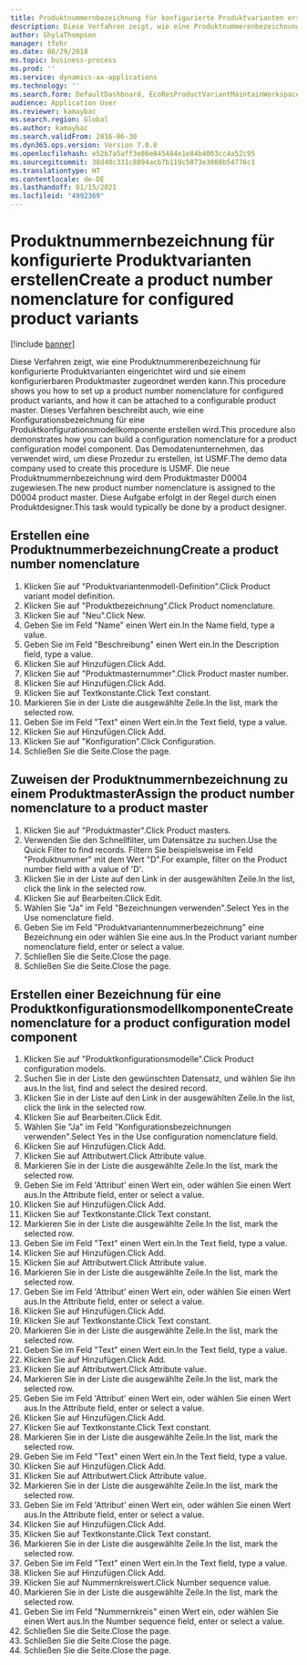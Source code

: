 ```yaml
---
title: Produktnummernbezeichnung für konfigurierte Produktvarianten erstellen
description: Diese Verfahren zeigt, wie eine Produktnummerenbezeichnung für konfigurierte Produktvarianten eingerichtet wird und sie einem konfigurierbaren Produktmaster zugeordnet werden kann.
author: ShylaThompson
manager: tfehr
ms.date: 08/29/2018
ms.topic: business-process
ms.prod: ''
ms.service: dynamics-ax-applications
ms.technology: ''
ms.search.form: DefaultDashboard, EcoResProductVariantMaintainWorkspace, EcoResNomenclature, EcoResProductListPage, EcoResProductDetails, PCProductConfigurationModelListPage, PCProductConfigurationModelDetails
audience: Application User
ms.reviewer: kamaybac
ms.search.region: Global
ms.author: kamaybac
ms.search.validFrom: 2016-06-30
ms.dyn365.ops.version: Version 7.0.0
ms.openlocfilehash: e52b7a5aff3e86e845484e1e84b4003cc4a52c95
ms.sourcegitcommit: 38d40c331c8894acb7b119c5073e3088b54776c1
ms.translationtype: HT
ms.contentlocale: de-DE
ms.lasthandoff: 01/15/2021
ms.locfileid: "4992369"
---
```

# <a name="create-a-product-number-nomenclature-for-configured-product-variants"></a><span data-ttu-id="3699f-103">Produktnummernbezeichnung für konfigurierte Produktvarianten erstellen</span><span class="sxs-lookup"><span data-stu-id="3699f-103">Create a product number nomenclature for configured product variants</span></span>

[!include [banner](../../includes/banner.md)]

<span data-ttu-id="3699f-104">Diese Verfahren zeigt, wie eine Produktnummerenbezeichnung für konfigurierte Produktvarianten eingerichtet wird und sie einem konfigurierbaren Produktmaster zugeordnet werden kann.</span><span class="sxs-lookup"><span data-stu-id="3699f-104">This procedure shows you how to set up a product number nomenclature for configured product variants, and how it can be attached to a configurable product master.</span></span> <span data-ttu-id="3699f-105">Dieses Verfahren beschreibt auch, wie eine Konfigurationsbezeichnung für eine Produktkonfigurationsmodellkomponente erstellen wird.</span><span class="sxs-lookup"><span data-stu-id="3699f-105">This procedure also demonstrates how you can build a configuration nomenclature for a product configuration model component.</span></span> <span data-ttu-id="3699f-106">Das Demodatenunternehmen, das verwendet wird, um diese Prozedur zu erstellen, ist USMF.</span><span class="sxs-lookup"><span data-stu-id="3699f-106">The demo data company used to create this procedure is USMF.</span></span> <span data-ttu-id="3699f-107">Die neue Produktnummernbezeichnung wird dem Produktmaster D0004 zugewiesen.</span><span class="sxs-lookup"><span data-stu-id="3699f-107">The new product number nomenclature is assigned to the D0004 product master.</span></span> <span data-ttu-id="3699f-108">Diese Aufgabe erfolgt in der Regel durch einen Produktdesigner.</span><span class="sxs-lookup"><span data-stu-id="3699f-108">This task would typically be done by a product designer.</span></span>


## <a name="create-a-product-number-nomenclature"></a><span data-ttu-id="3699f-109">Erstellen eine Produktnummerbezeichnung</span><span class="sxs-lookup"><span data-stu-id="3699f-109">Create a product number nomenclature</span></span>
1. <span data-ttu-id="3699f-110">Klicken Sie auf "Produktvariantenmodell-Definition".</span><span class="sxs-lookup"><span data-stu-id="3699f-110">Click Product variant model definition.</span></span>
2. <span data-ttu-id="3699f-111">Klicken Sie auf "Produktbezeichnung".</span><span class="sxs-lookup"><span data-stu-id="3699f-111">Click Product nomenclature.</span></span>
3. <span data-ttu-id="3699f-112">Klicken Sie auf "Neu".</span><span class="sxs-lookup"><span data-stu-id="3699f-112">Click New.</span></span>
4. <span data-ttu-id="3699f-113">Geben Sie im Feld "Name" einen Wert ein.</span><span class="sxs-lookup"><span data-stu-id="3699f-113">In the Name field, type a value.</span></span>
5. <span data-ttu-id="3699f-114">Geben Sie im Feld "Beschreibung" einen Wert ein.</span><span class="sxs-lookup"><span data-stu-id="3699f-114">In the Description field, type a value.</span></span>
6. <span data-ttu-id="3699f-115">Klicken Sie auf Hinzufügen.</span><span class="sxs-lookup"><span data-stu-id="3699f-115">Click Add.</span></span>
7. <span data-ttu-id="3699f-116">Klicken Sie auf "Produktmasternummer".</span><span class="sxs-lookup"><span data-stu-id="3699f-116">Click Product master number.</span></span>
8. <span data-ttu-id="3699f-117">Klicken Sie auf Hinzufügen.</span><span class="sxs-lookup"><span data-stu-id="3699f-117">Click Add.</span></span>
9. <span data-ttu-id="3699f-118">Klicken Sie auf Textkonstante.</span><span class="sxs-lookup"><span data-stu-id="3699f-118">Click Text constant.</span></span>
10. <span data-ttu-id="3699f-119">Markieren Sie in der Liste die ausgewählte Zeile.</span><span class="sxs-lookup"><span data-stu-id="3699f-119">In the list, mark the selected row.</span></span>
11. <span data-ttu-id="3699f-120">Geben Sie im Feld "Text" einen Wert ein.</span><span class="sxs-lookup"><span data-stu-id="3699f-120">In the Text field, type a value.</span></span>
12. <span data-ttu-id="3699f-121">Klicken Sie auf Hinzufügen.</span><span class="sxs-lookup"><span data-stu-id="3699f-121">Click Add.</span></span>
13. <span data-ttu-id="3699f-122">Klicken Sie auf "Konfiguration".</span><span class="sxs-lookup"><span data-stu-id="3699f-122">Click Configuration.</span></span>
14. <span data-ttu-id="3699f-123">Schließen Sie die Seite.</span><span class="sxs-lookup"><span data-stu-id="3699f-123">Close the page.</span></span>

## <a name="assign-the-product-number-nomenclature-to-a-product-master"></a><span data-ttu-id="3699f-124">Zuweisen der Produktnummernbezeichnung zu einem Produktmaster</span><span class="sxs-lookup"><span data-stu-id="3699f-124">Assign the product number nomenclature to a product master</span></span>
1. <span data-ttu-id="3699f-125">Klicken Sie auf "Produktmaster".</span><span class="sxs-lookup"><span data-stu-id="3699f-125">Click Product masters.</span></span>
2. <span data-ttu-id="3699f-126">Verwenden Sie den Schnellfilter, um Datensätze zu suchen.</span><span class="sxs-lookup"><span data-stu-id="3699f-126">Use the Quick Filter to find records.</span></span> <span data-ttu-id="3699f-127">Filtern Sie beispielsweise im Feld "Produktnummer" mit dem Wert "D".</span><span class="sxs-lookup"><span data-stu-id="3699f-127">For example, filter on the Product number field with a value of 'D'.</span></span>
3. <span data-ttu-id="3699f-128">Klicken Sie in der Liste auf den Link in der ausgewählten Zeile.</span><span class="sxs-lookup"><span data-stu-id="3699f-128">In the list, click the link in the selected row.</span></span>
4. <span data-ttu-id="3699f-129">Klicken Sie auf Bearbeiten.</span><span class="sxs-lookup"><span data-stu-id="3699f-129">Click Edit.</span></span>
5. <span data-ttu-id="3699f-130">Wählen Sie "Ja" im Feld "Bezeichnungen verwenden".</span><span class="sxs-lookup"><span data-stu-id="3699f-130">Select Yes in the Use nomenclature field.</span></span>
6. <span data-ttu-id="3699f-131">Geben Sie im Feld "Produktvariantennummerbezeichnung" eine Bezeichnung ein oder wählen Sie eine aus.</span><span class="sxs-lookup"><span data-stu-id="3699f-131">In the Product variant number nomenclature field, enter or select a value.</span></span>
7. <span data-ttu-id="3699f-132">Schließen Sie die Seite.</span><span class="sxs-lookup"><span data-stu-id="3699f-132">Close the page.</span></span>
8. <span data-ttu-id="3699f-133">Schließen Sie die Seite.</span><span class="sxs-lookup"><span data-stu-id="3699f-133">Close the page.</span></span>

## <a name="create-nomenclature-for-a-product-configuration-model-component"></a><span data-ttu-id="3699f-134">Erstellen einer Bezeichnung für eine Produktkonfigurationsmodellkomponente</span><span class="sxs-lookup"><span data-stu-id="3699f-134">Create nomenclature for a product configuration model component</span></span>
1. <span data-ttu-id="3699f-135">Klicken Sie auf "Produktkonfigurationsmodelle".</span><span class="sxs-lookup"><span data-stu-id="3699f-135">Click Product configuration models.</span></span>
2. <span data-ttu-id="3699f-136">Suchen Sie in der Liste den gewünschten Datensatz, und wählen Sie ihn aus.</span><span class="sxs-lookup"><span data-stu-id="3699f-136">In the list, find and select the desired record.</span></span>
3. <span data-ttu-id="3699f-137">Klicken Sie in der Liste auf den Link in der ausgewählten Zeile.</span><span class="sxs-lookup"><span data-stu-id="3699f-137">In the list, click the link in the selected row.</span></span>
4. <span data-ttu-id="3699f-138">Klicken Sie auf Bearbeiten.</span><span class="sxs-lookup"><span data-stu-id="3699f-138">Click Edit.</span></span>
5. <span data-ttu-id="3699f-139">Wählen Sie "Ja" im Feld "Konfigurationsbezeichnungen verwenden".</span><span class="sxs-lookup"><span data-stu-id="3699f-139">Select Yes in the Use configuration nomenclature field.</span></span>
6. <span data-ttu-id="3699f-140">Klicken Sie auf Hinzufügen.</span><span class="sxs-lookup"><span data-stu-id="3699f-140">Click Add.</span></span>
7. <span data-ttu-id="3699f-141">Klicken Sie auf Attributwert.</span><span class="sxs-lookup"><span data-stu-id="3699f-141">Click Attribute value.</span></span>
8. <span data-ttu-id="3699f-142">Markieren Sie in der Liste die ausgewählte Zeile.</span><span class="sxs-lookup"><span data-stu-id="3699f-142">In the list, mark the selected row.</span></span>
9. <span data-ttu-id="3699f-143">Geben Sie im Feld 'Attribut' einen Wert ein, oder wählen Sie einen Wert aus.</span><span class="sxs-lookup"><span data-stu-id="3699f-143">In the Attribute field, enter or select a value.</span></span>
10. <span data-ttu-id="3699f-144">Klicken Sie auf Hinzufügen.</span><span class="sxs-lookup"><span data-stu-id="3699f-144">Click Add.</span></span>
11. <span data-ttu-id="3699f-145">Klicken Sie auf Textkonstante.</span><span class="sxs-lookup"><span data-stu-id="3699f-145">Click Text constant.</span></span>
12. <span data-ttu-id="3699f-146">Markieren Sie in der Liste die ausgewählte Zeile.</span><span class="sxs-lookup"><span data-stu-id="3699f-146">In the list, mark the selected row.</span></span>
13. <span data-ttu-id="3699f-147">Geben Sie im Feld "Text" einen Wert ein.</span><span class="sxs-lookup"><span data-stu-id="3699f-147">In the Text field, type a value.</span></span>
14. <span data-ttu-id="3699f-148">Klicken Sie auf Hinzufügen.</span><span class="sxs-lookup"><span data-stu-id="3699f-148">Click Add.</span></span>
15. <span data-ttu-id="3699f-149">Klicken Sie auf Attributwert.</span><span class="sxs-lookup"><span data-stu-id="3699f-149">Click Attribute value.</span></span>
16. <span data-ttu-id="3699f-150">Markieren Sie in der Liste die ausgewählte Zeile.</span><span class="sxs-lookup"><span data-stu-id="3699f-150">In the list, mark the selected row.</span></span>
17. <span data-ttu-id="3699f-151">Geben Sie im Feld 'Attribut' einen Wert ein, oder wählen Sie einen Wert aus.</span><span class="sxs-lookup"><span data-stu-id="3699f-151">In the Attribute field, enter or select a value.</span></span>
18. <span data-ttu-id="3699f-152">Klicken Sie auf Hinzufügen.</span><span class="sxs-lookup"><span data-stu-id="3699f-152">Click Add.</span></span>
19. <span data-ttu-id="3699f-153">Klicken Sie auf Textkonstante.</span><span class="sxs-lookup"><span data-stu-id="3699f-153">Click Text constant.</span></span>
20. <span data-ttu-id="3699f-154">Markieren Sie in der Liste die ausgewählte Zeile.</span><span class="sxs-lookup"><span data-stu-id="3699f-154">In the list, mark the selected row.</span></span>
21. <span data-ttu-id="3699f-155">Geben Sie im Feld "Text" einen Wert ein.</span><span class="sxs-lookup"><span data-stu-id="3699f-155">In the Text field, type a value.</span></span>
22. <span data-ttu-id="3699f-156">Klicken Sie auf Hinzufügen.</span><span class="sxs-lookup"><span data-stu-id="3699f-156">Click Add.</span></span>
23. <span data-ttu-id="3699f-157">Klicken Sie auf Attributwert.</span><span class="sxs-lookup"><span data-stu-id="3699f-157">Click Attribute value.</span></span>
24. <span data-ttu-id="3699f-158">Markieren Sie in der Liste die ausgewählte Zeile.</span><span class="sxs-lookup"><span data-stu-id="3699f-158">In the list, mark the selected row.</span></span>
25. <span data-ttu-id="3699f-159">Geben Sie im Feld 'Attribut' einen Wert ein, oder wählen Sie einen Wert aus.</span><span class="sxs-lookup"><span data-stu-id="3699f-159">In the Attribute field, enter or select a value.</span></span>
26. <span data-ttu-id="3699f-160">Klicken Sie auf Hinzufügen.</span><span class="sxs-lookup"><span data-stu-id="3699f-160">Click Add.</span></span>
27. <span data-ttu-id="3699f-161">Klicken Sie auf Textkonstante.</span><span class="sxs-lookup"><span data-stu-id="3699f-161">Click Text constant.</span></span>
28. <span data-ttu-id="3699f-162">Markieren Sie in der Liste die ausgewählte Zeile.</span><span class="sxs-lookup"><span data-stu-id="3699f-162">In the list, mark the selected row.</span></span>
29. <span data-ttu-id="3699f-163">Geben Sie im Feld "Text" einen Wert ein.</span><span class="sxs-lookup"><span data-stu-id="3699f-163">In the Text field, type a value.</span></span>
30. <span data-ttu-id="3699f-164">Klicken Sie auf Hinzufügen.</span><span class="sxs-lookup"><span data-stu-id="3699f-164">Click Add.</span></span>
31. <span data-ttu-id="3699f-165">Klicken Sie auf Attributwert.</span><span class="sxs-lookup"><span data-stu-id="3699f-165">Click Attribute value.</span></span>
32. <span data-ttu-id="3699f-166">Markieren Sie in der Liste die ausgewählte Zeile.</span><span class="sxs-lookup"><span data-stu-id="3699f-166">In the list, mark the selected row.</span></span>
33. <span data-ttu-id="3699f-167">Geben Sie im Feld 'Attribut' einen Wert ein, oder wählen Sie einen Wert aus.</span><span class="sxs-lookup"><span data-stu-id="3699f-167">In the Attribute field, enter or select a value.</span></span>
34. <span data-ttu-id="3699f-168">Klicken Sie auf Hinzufügen.</span><span class="sxs-lookup"><span data-stu-id="3699f-168">Click Add.</span></span>
35. <span data-ttu-id="3699f-169">Klicken Sie auf Textkonstante.</span><span class="sxs-lookup"><span data-stu-id="3699f-169">Click Text constant.</span></span>
36. <span data-ttu-id="3699f-170">Markieren Sie in der Liste die ausgewählte Zeile.</span><span class="sxs-lookup"><span data-stu-id="3699f-170">In the list, mark the selected row.</span></span>
37. <span data-ttu-id="3699f-171">Geben Sie im Feld "Text" einen Wert ein.</span><span class="sxs-lookup"><span data-stu-id="3699f-171">In the Text field, type a value.</span></span>
38. <span data-ttu-id="3699f-172">Klicken Sie auf Hinzufügen.</span><span class="sxs-lookup"><span data-stu-id="3699f-172">Click Add.</span></span>
39. <span data-ttu-id="3699f-173">Klicken Sie auf Nummernkreiswert.</span><span class="sxs-lookup"><span data-stu-id="3699f-173">Click Number sequence value.</span></span>
40. <span data-ttu-id="3699f-174">Markieren Sie in der Liste die ausgewählte Zeile.</span><span class="sxs-lookup"><span data-stu-id="3699f-174">In the list, mark the selected row.</span></span>
41. <span data-ttu-id="3699f-175">Geben Sie im Feld "Nummernkreis" einen Wert ein, oder wählen Sie einen Wert aus.</span><span class="sxs-lookup"><span data-stu-id="3699f-175">In the Number sequence field, enter or select a value.</span></span>
42. <span data-ttu-id="3699f-176">Schließen Sie die Seite.</span><span class="sxs-lookup"><span data-stu-id="3699f-176">Close the page.</span></span>
43. <span data-ttu-id="3699f-177">Schließen Sie die Seite.</span><span class="sxs-lookup"><span data-stu-id="3699f-177">Close the page.</span></span>
44. <span data-ttu-id="3699f-178">Schließen Sie die Seite.</span><span class="sxs-lookup"><span data-stu-id="3699f-178">Close the page.</span></span>

